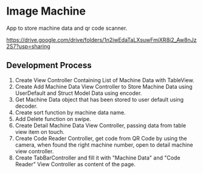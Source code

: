 # Image Machine
App to store machine data and qr code scanner.

https://drive.google.com/drive/folders/1n2iwEdaTaLXsuwFmiXR8i2_Aw8nJz2S7?usp=sharing

## Development Process
1. Create View Controller Containing List of Machine Data with TableView.
2. Create Add Machine Data View Controller to Store Machine Data using UserDefault and Struct Model Data using encoder.
3. Get Machine Data object that has been stored to user default using decoder.
5. Create sort function by machine data name.
6. Add Delete function on swipe.
7. Create Detail Machine Data View Controller, passing data from table view item on touch.
8. Create Code Reader Controller, get code from QR Code by using the camera, when found the right machine number, open to detail machine view controller.
9. Create TabBarController and fill it with "Machine Data" and "Code Reader" View Controller as content of the page.
